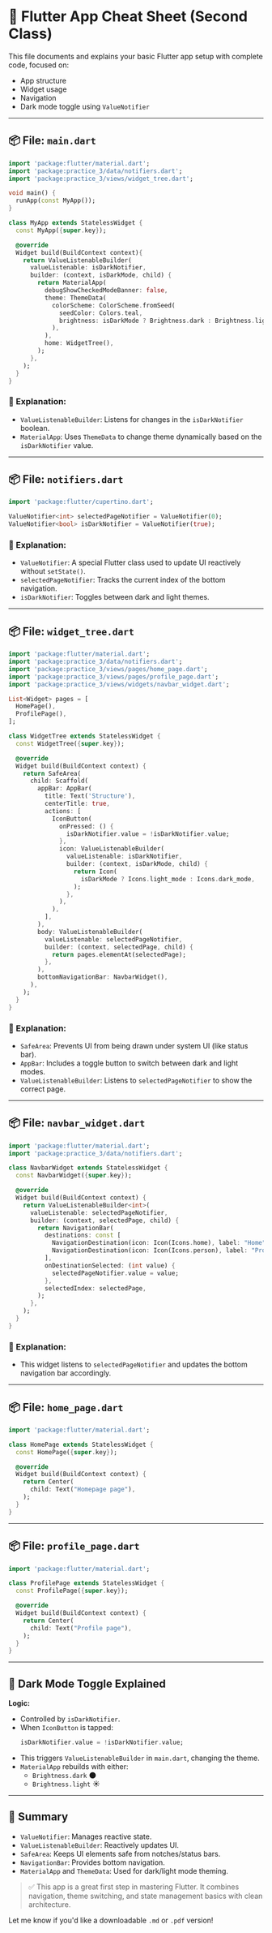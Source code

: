 # 📘 Flutter App Cheat Sheet (Second Class)

This file documents and explains your basic Flutter app setup with complete code, focused on:
- App structure
- Widget usage
- Navigation
- Dark mode toggle using `ValueNotifier`

---

## 📦 File: `main.dart`

```dart
import 'package:flutter/material.dart';
import 'package:practice_3/data/notifiers.dart';
import 'package:practice_3/views/widget_tree.dart';

void main() {
  runApp(const MyApp());
}

class MyApp extends StatelessWidget {
  const MyApp({super.key});

  @override
  Widget build(BuildContext context){
    return ValueListenableBuilder(
      valueListenable: isDarkNotifier,
      builder: (context, isDarkMode, child) {
        return MaterialApp(
          debugShowCheckedModeBanner: false,
          theme: ThemeData(
            colorScheme: ColorScheme.fromSeed(
              seedColor: Colors.teal,
              brightness: isDarkMode ? Brightness.dark : Brightness.light,
            ),
          ),
          home: WidgetTree(),
        );
      },
    );
  }
}
```

### 🧠 Explanation:
- `ValueListenableBuilder`: Listens for changes in the `isDarkNotifier` boolean.
- `MaterialApp`: Uses `ThemeData` to change theme dynamically based on the `isDarkNotifier` value.

---

## 📦 File: `notifiers.dart`

```dart
import 'package:flutter/cupertino.dart';

ValueNotifier<int> selectedPageNotifier = ValueNotifier(0);
ValueNotifier<bool> isDarkNotifier = ValueNotifier(true);
```

### 🧠 Explanation:
- `ValueNotifier`: A special Flutter class used to update UI reactively without `setState()`.
- `selectedPageNotifier`: Tracks the current index of the bottom navigation.
- `isDarkNotifier`: Toggles between dark and light themes.

---

## 📦 File: `widget_tree.dart`

```dart
import 'package:flutter/material.dart';
import 'package:practice_3/data/notifiers.dart';
import 'package:practice_3/views/pages/home_page.dart';
import 'package:practice_3/views/pages/profile_page.dart';
import 'package:practice_3/views/widgets/navbar_widget.dart';

List<Widget> pages = [
  HomePage(),
  ProfilePage(),
];

class WidgetTree extends StatelessWidget {
  const WidgetTree({super.key});

  @override
  Widget build(BuildContext context) {
    return SafeArea(
      child: Scaffold(
        appBar: AppBar(
          title: Text('Structure'),
          centerTitle: true,
          actions: [
            IconButton(
              onPressed: () {
                isDarkNotifier.value = !isDarkNotifier.value;
              },
              icon: ValueListenableBuilder(
                valueListenable: isDarkNotifier,
                builder: (context, isDarkMode, child) {
                  return Icon(
                    isDarkMode ? Icons.light_mode : Icons.dark_mode,
                  );
                },
              ),
            ),
          ],
        ),
        body: ValueListenableBuilder(
          valueListenable: selectedPageNotifier,
          builder: (context, selectedPage, child) {
            return pages.elementAt(selectedPage);
          },
        ),
        bottomNavigationBar: NavbarWidget(),
      ),
    );
  }
}
```

### 🧠 Explanation:
- `SafeArea`: Prevents UI from being drawn under system UI (like status bar).
- `AppBar`: Includes a toggle button to switch between dark and light modes.
- `ValueListenableBuilder`: Listens to `selectedPageNotifier` to show the correct page.

---

## 📦 File: `navbar_widget.dart`

```dart
import 'package:flutter/material.dart';
import 'package:practice_3/data/notifiers.dart';

class NavbarWidget extends StatelessWidget {
  const NavbarWidget({super.key});

  @override
  Widget build(BuildContext context) {
    return ValueListenableBuilder<int>(
      valueListenable: selectedPageNotifier,
      builder: (context, selectedPage, child) {
        return NavigationBar(
          destinations: const [
            NavigationDestination(icon: Icon(Icons.home), label: "Home"),
            NavigationDestination(icon: Icon(Icons.person), label: "Profile"),
          ],
          onDestinationSelected: (int value) {
            selectedPageNotifier.value = value;
          },
          selectedIndex: selectedPage,
        );
      },
    );
  }
}
```

### 🧠 Explanation:
- This widget listens to `selectedPageNotifier` and updates the bottom navigation bar accordingly.

---

## 📦 File: `home_page.dart`

```dart
import 'package:flutter/material.dart';

class HomePage extends StatelessWidget {
  const HomePage({super.key});

  @override
  Widget build(BuildContext context) {
    return Center(
      child: Text("Homepage page"),
    );
  }
}
```

---

## 📦 File: `profile_page.dart`

```dart
import 'package:flutter/material.dart';

class ProfilePage extends StatelessWidget {
  const ProfilePage({super.key});

  @override
  Widget build(BuildContext context) {
    return Center(
      child: Text("Profile page"),
    );
  }
}
```

---

## 🌙 Dark Mode Toggle Explained

**Logic:**
- Controlled by `isDarkNotifier`.
- When `IconButton` is tapped:
  ```dart
  isDarkNotifier.value = !isDarkNotifier.value;
  ```
- This triggers `ValueListenableBuilder` in `main.dart`, changing the theme.
- `MaterialApp` rebuilds with either:
  - `Brightness.dark` 🌑
  - `Brightness.light` ☀️

---

## 📌 Summary
- `ValueNotifier`: Manages reactive state.
- `ValueListenableBuilder`: Reactively updates UI.
- `SafeArea`: Keeps UI elements safe from notches/status bars.
- `NavigationBar`: Provides bottom navigation.
- `MaterialApp` and `ThemeData`: Used for dark/light mode theming.

> ✅ This app is a great first step in mastering Flutter. It combines navigation, theme switching, and state management basics with clean architecture.


Let me know if you'd like a downloadable `.md` or `.pdf` version!

